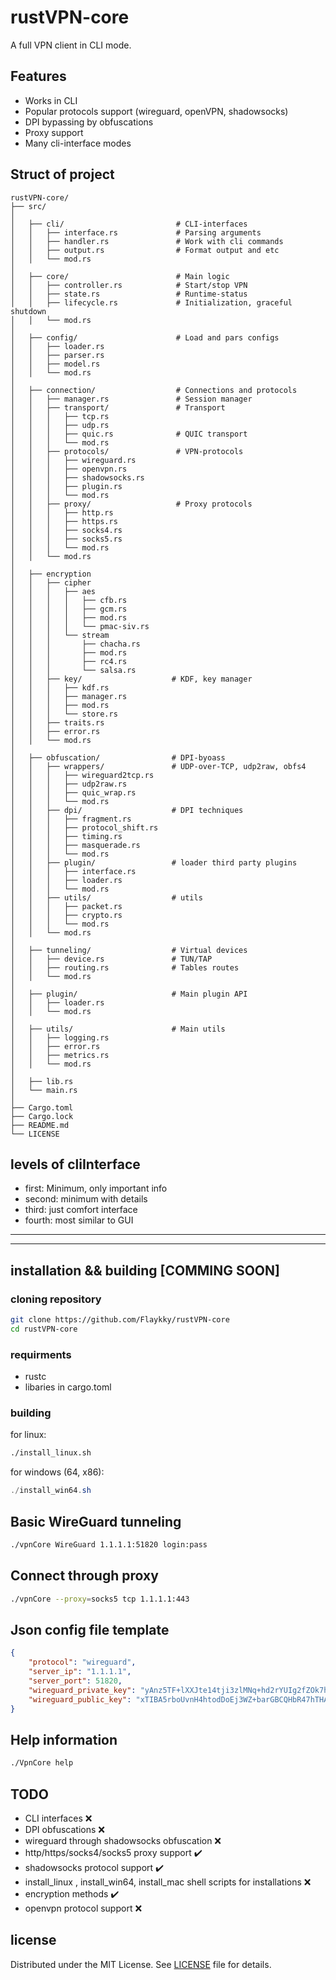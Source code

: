 # rustVPN-core

A full VPN client in CLI mode.

## Features
- Works in CLI
- Popular protocols support (wireguard, openVPN, shadowsocks)
- DPI bypassing by obfuscations
- Proxy support
- Many cli-interface modes

## Struct of project
```text
rustVPN-core/
├── src/
│
│   ├── cli/                         # CLI-interfaces
│   │   ├── interface.rs             # Parsing arguments
│   │   ├── handler.rs               # Work with cli commands 
│   │   ├── output.rs                # Format output and etc
│   │   └── mod.rs
│
│   ├── core/                        # Main logic
│   │   ├── controller.rs            # Start/stop VPN
│   │   ├── state.rs                 # Runtime-status
│   │   ├── lifecycle.rs             # Initialization, graceful shutdown
│   │   └── mod.rs
│
│   ├── config/                      # Load and pars configs
│   │   ├── loader.rs
│   │   ├── parser.rs
│   │   ├── model.rs
│   │   └── mod.rs
│
│   ├── connection/                  # Connections and protocols 
│   │   ├── manager.rs               # Session manager 
│   │   ├── transport/               # Transport 
│   │   │   ├── tcp.rs
│   │   │   ├── udp.rs
│   │   │   ├── quic.rs              # QUIC transport
│   │   │   └── mod.rs
│   │   ├── protocols/               # VPN-protocols 
│   │   │   ├── wireguard.rs
│   │   │   ├── openvpn.rs
│   │   │   ├── shadowsocks.rs
│   │   │   ├── plugin.rs
│   │   │   └── mod.rs
│   │   ├── proxy/                   # Proxy protocols
│   │   │   ├── http.rs
│   │   │   ├── https.rs
│   │   │   ├── socks4.rs
│   │   │   ├── socks5.rs
│   │   │   └── mod.rs
│   │   └── mod.rs
│
│   ├── encryption
│   │   ├── cipher
│   │   │   ├── aes
│   │   │   │   ├── cfb.rs
│   │   │   │   ├── gcm.rs
│   │   │   │   ├── mod.rs
│   │   │   │   └── pmac-siv.rs
│   │   │   └── stream
│   │   │       ├── chacha.rs
│   │   │       ├── mod.rs
│   │   │       ├── rc4.rs
│   │   │       └── salsa.rs
│   │   ├── key/                    # KDF, key manager
│   │   │   ├── kdf.rs 
│   │   │   ├── manager.rs
│   │   │   ├── mod.rs 
│   │   │   └── store.rs
│   │   ├── traits.rs
│   │   ├── error.rs
│   │   └── mod.rs
│
│   ├── obfuscation/                # DPI-byoass
│   │   ├── wrappers/               # UDP-over-TCP, udp2raw, obfs4
│   │   │   ├── wireguard2tcp.rs
│   │   │   ├── udp2raw.rs
│   │   │   ├── quic_wrap.rs
│   │   │   └── mod.rs
│   │   ├── dpi/                    # DPI techniques
│   │   │   ├── fragment.rs
│   │   │   ├── protocol_shift.rs
│   │   │   ├── timing.rs
│   │   │   ├── masquerade.rs
│   │   │   └── mod.rs
│   │   ├── plugin/                 # loader third party plugins 
│   │   │   ├── interface.rs
│   │   │   ├── loader.rs
│   │   │   └── mod.rs
│   │   ├── utils/                  # utils 
│   │   │   ├── packet.rs
│   │   │   ├── crypto.rs
│   │   │   └── mod.rs
│   │   └── mod.rs
│
│   ├── tunneling/                  # Virtual devices
│   │   ├── device.rs               # TUN/TAP
│   │   ├── routing.rs              # Tables routes
│   │   └── mod.rs
│
│   ├── plugin/                     # Main plugin API
│   │   ├── loader.rs
│   │   └── mod.rs
│
│   ├── utils/                      # Main utils
│   │   ├── logging.rs                
│   │   ├── error.rs
│   │   ├── metrics.rs
│   │   └── mod.rs
│
│   ├── lib.rs
│   └── main.rs
│
├── Cargo.toml
├── Cargo.lock
├── README.md
└── LICENSE
```

## levels of cliInterface

- first: Minimum, only important info
- second: minimum with details
- third: just comfort interface  
- fourth: most similar to GUI

---

---
## installation && building [COMMING SOON]

### cloning repository 
```bash
git clone https://github.com/Flaykky/rustVPN-core
cd rustVPN-core
```


### requirments
- rustc 
- libaries in cargo.toml

### building

for linux:

```bash
./install_linux.sh
```

for windows (64, x86): 

```powershell
./install_win64.sh
```



## Basic WireGuard tunneling
```bash
./vpnCore WireGuard 1.1.1.1:51820 login:pass
```

## Connect through proxy
```bash
./vpnCore --proxy=socks5 tcp 1.1.1.1:443
```

## Json config file template
```json
{
    "protocol": "wireguard",
    "server_ip": "1.1.1.1",
    "server_port": 51820,
    "wireguard_private_key": "yAnz5TF+lXXJte14tji3zlMNq+hd2rYUIg2fZOk7hKQ=",
    "wireguard_public_key": "xTIBA5rboUvnH4htodDoEj3WZ+barGBCQHbR47hTHA="
}
```

## Help information
```bash
./VpnCore help
```


## TODO

- CLI interfaces ❌
- DPI obfuscations ❌
- wireguard through shadowsocks obfuscation ❌
- http/https/socks4/socks5 proxy support ✔️
- shadowsocks protocol support ✔️
- install_linux , install_win64, install_mac shell scripts for installations ❌
- encryption methods ✔️
- openvpn protocol support ❌

## license 

Distributed under the MIT License. See [LICENSE](LICENSE) file for details.
